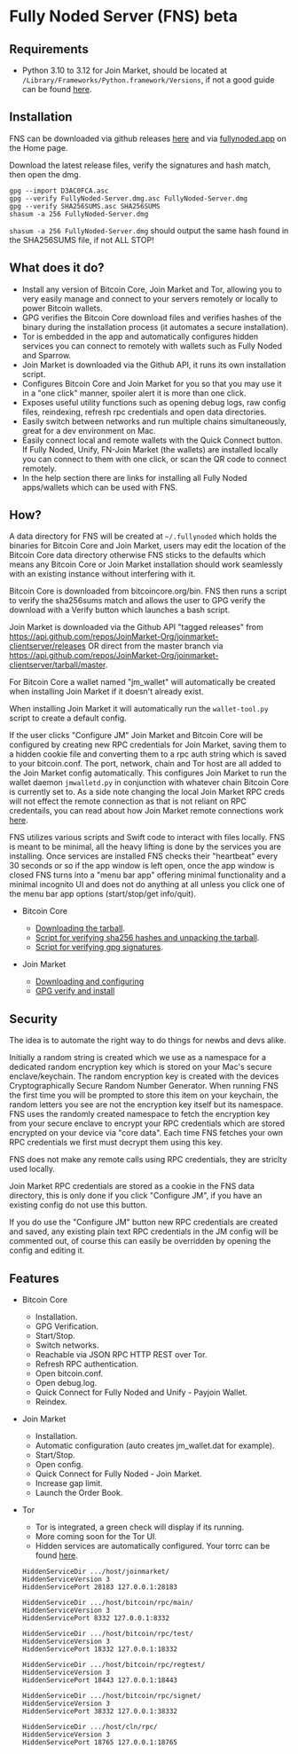 # Fully Noded Server (FNS) beta

## Requirements
- Python 3.10 to 3.12 for Join Market, should be located at `/Library/Frameworks/Python.framework/Versions`, if not a good guide can 
be found [here](https://www.codingforentrepreneurs.com/guides/install-python-on-macos).

## Installation
FNS can be downloaded via github releases [here](https://github.com/Fonta1n3/FullyNoded-Server/releases) and via [fullynoded.app](https://fullynoded.app) 
on the Home page.

Download the latest release files, verify the signatures and hash match, then open the dmg.
```
gpg --import D3AC0FCA.asc
gpg --verify FullyNoded-Server.dmg.asc FullyNoded-Server.dmg
gpg --verify SHA256SUMS.asc SHA256SUMS
shasum -a 256 FullyNoded-Server.dmg
``` 
`shasum -a 256 FullyNoded-Server.dmg` should output the same hash found in the SHA256SUMS file, if not ALL STOP!

## What does it do?
- Install any version of Bitcoin Core, Join Market and Tor, allowing you to very easily manage and connect to your servers remotely 
or locally to power Bitcoin wallets.
- GPG verifies the Bitcoin Core download files and verifies hashes of the binary during the installation process (it automates a 
secure installation).
- Tor is embedded in the app and automatically configures hidden services you can connect to remotely with wallets such as Fully 
Noded and Sparrow.
- Join Market is downloaded via the Github API, it runs its own installation script.
- Configures Bitcoin Core and Join Market for you so that you may use it in a "one click" manner, spoiler alert it is more than 
one click.
- Exposes useful utility functions such as opening debug logs, raw config files, reindexing, refresh rpc credentials and open data 
directories.
- Easily switch between networks and run multiple chains simultaneously, great for a dev environment on Mac.
- Easily connect local and remote wallets with the Quick Connect button. If Fully Noded, Unify, FN-Join Market (the wallets) are 
installed locally you can connect to them with one click, or scan the QR code to connect remotely.
- In the help section there are links for installing all Fully Noded apps/wallets which can be used with FNS.


## How?
A data directory for FNS will be created at `~/.fullynoded` which holds the binaries for Bitcoin Core and Join Market, users may 
edit the location of the Bitcoin Core data directory otherwise FNS sticks to the defaults which means any Bitcoin Core or Join 
Market installation should work seamlessly with an existing instance without interfering with it.

Bitcoin Core is downloaded from bitcoincore.org/bin. FNS then runs a script to verify the sha256sums match and allows the user to 
GPG verify the download with a Verify button which launches a bash script.

Join Market is downloaded via the Github API "tagged releases" from https://api.github.com/repos/JoinMarket-Org/joinmarket-clientserver/releases 
OR direct from the master branch via https://api.github.com/repos/JoinMarket-Org/joinmarket-clientserver/tarball/master.

For Bitcoin Core a wallet named "jm_wallet" will automatically be created when installing Join Market if it doesn't already exist. 

When installing Join Market it will automatically run the `wallet-tool.py` script to create a default config.

If the user clicks "Configure JM" Join Market and Bitcoin Core will be configured by creating new RPC credentials for Join Market, 
saving them to a hidden cookie file and converting them to a rpc auth string which is saved to your bitcoin.conf. The port, 
network, chain and Tor host are all added to the Join Market config automatically. This configures Join Market to run the wallet 
daemon `jmwalletd.py` in conjunction with whatever chain Bitcoin Core is currently set to. As a side note changing the local Join 
Market RPC creds will not effect the remote connection as that is not reliant on RPC credentails, you can read about how Join Market 
remote connections work [here](https://github.com/JoinMarket-Org/joinmarket-clientserver/blob/master/docs/JSON-RPC-API-using-jmwalletd.md).

FNS utilizes various scripts and Swift code to interact with files locally. FNS is meant to be minimal, all the heavy lifting is done 
by the services you are installing. Once services are installed FNS checks their "heartbeat" every 30 seconds or so if the app window 
is left open, once the app window is closed FNS turns into a "menu bar app" offering minimal functionality and a minimal incognito UI 
and does not do anything at all unless you click one of the menu bar app options (start/stop/get info/quit).

- Bitcoin Core
    - [Downloading the tarball](https://github.com/Fonta1n3/FullyNoded-Server/blob/master/FullyNoded-Server/Views/TaggedReleasesView.swift).
    - [Script for verifying sha256 hashes and unpacking the tarball](https://github.com/Fonta1n3/FullyNoded-Server/blob/master/FullyNoded-Server/Scripts/InstallBitcoin.command).
    - [Script for verifying gpg signatures](https://github.com/Fonta1n3/FullyNoded-Server/blob/master/FullyNoded-Server/Scripts/Verify.command).
    
- Join Market
    - [Downloading and configuring](https://github.com/Fonta1n3/FullyNoded-Server/blob/master/FullyNoded-Server/Views/JoinMarketTaggedReleases.swift)
    - [GPG verify and install](https://github.com/Fonta1n3/FullyNoded-Server/blob/master/FullyNoded-Server/Scripts/InstallJoinMarket.command)
    
## Security
The idea is to automate the right way to do things for newbs and devs alike.

Initially a random string is created which we use as a namespace for a dedicated random encryption key which is stored on your 
Mac's secure enclave/keychain. The random encryption key is created with the devices Cryptographically Secure Random Number Generator.
When running FNS the first time you will be prompted to store this item on your keychain, the random letters you see are not the 
encryption key itself but its namespace. FNS uses the randomly created namespace to fetch the encryption key from your secure enclave 
to encrypt your RPC credentials which are stored encrypted on your device via "core data". Each time FNS fetches your own RPC credentials 
we first must decrypt them using this key.

FNS does not make any remote calls using RPC credentials, they are striclty used locally.

Join Market RPC credentials are stored as a cookie in the FNS data directory, this is only done if you click "Configure JM", if you have 
an existing config do not use this button.

If you do use the "Configure JM" button new RPC credentials are created and saved, any existing plain text RPC credentials in the JM 
config will be commented out, of course this can easily be overridden by opening the config and editing it.
    
## Features
- Bitcoin Core
    - Installation.
    - GPG Verification.
    - Start/Stop.
    - Switch networks.
    - Reachable via JSON RPC HTTP REST over Tor.
    - Refresh RPC authentication.
    - Open bitcoin.conf.
    - Open debug.log.
    - Quick Connect for Fully Noded and Unify - Payjoin Wallet.
    - Reindex.
    
- Join Market
    - Installation.
    - Automatic configuration (auto creates jm_wallet.dat for example).
    - Start/Stop.
    - Open config.
    - Quick Connect for Fully Noded - Join Market.
    - Increase gap limit.
    - Launch the Order Book.
    
- Tor
    - Tor is integrated, a green check will display if its running.
    - More coming soon for the Tor UI.
    - Hidden services are automatically configured. Your torrc can be found [here](https://github.com/Fonta1n3/FullyNoded-Server/blob/master/FullyNoded-Server/Helpers/Torrc.swift).
    ```
    HiddenServiceDir .../host/joinmarket/
    HiddenServiceVersion 3
    HiddenServicePort 28183 127.0.0.1:28183

    HiddenServiceDir .../host/bitcoin/rpc/main/
    HiddenServiceVersion 3
    HiddenServicePort 8332 127.0.0.1:8332

    HiddenServiceDir .../host/bitcoin/rpc/test/
    HiddenServiceVersion 3
    HiddenServicePort 18332 127.0.0.1:18332

    HiddenServiceDir .../host/bitcoin/rpc/regtest/
    HiddenServiceVersion 3
    HiddenServicePort 18443 127.0.0.1:18443

    HiddenServiceDir .../host/bitcoin/rpc/signet/
    HiddenServiceVersion 3
    HiddenServicePort 38332 127.0.0.1:38332
    
    HiddenServiceDir .../host/cln/rpc/
    HiddenServiceVersion 3
    HiddenServicePort 18765 127.0.0.1:18765
    ```
    

    




